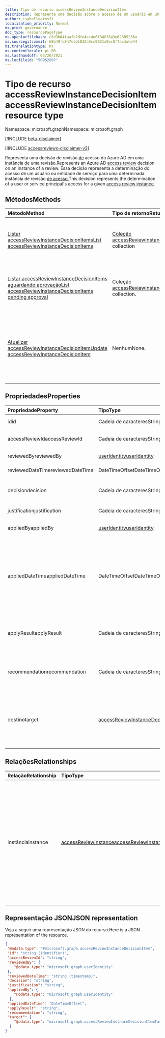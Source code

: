 ```yaml
---
title: Tipo de recurso accessReviewInstanceDecisionItem
description: Representa uma decisão sobre o acesso de um usuário em um accessReviewInstance.
author: isabelleatmsft
localization_priority: Normal
ms.prod: governance
doc_type: resourcePageType
ms.openlocfilehash: e5d9b64faafb7dfe4ec4e6f3487643e62885236a
ms.sourcegitcommit: 68b49fc847ceb1032a9cc9821a9ec0f7ac4abe44
ms.translationtype: MT
ms.contentlocale: pt-BR
ms.lasthandoff: 03/20/2021
ms.locfileid: "50952807"
---
```

# <a name="accessreviewinstancedecisionitem-resource-type"></a><span data-ttu-id="1df1b-103">Tipo de recurso accessReviewInstanceDecisionItem</span><span class="sxs-lookup"><span data-stu-id="1df1b-103">accessReviewInstanceDecisionItem resource type</span></span>

<span data-ttu-id="1df1b-104">Namespace: microsoft.graph</span><span class="sxs-lookup"><span data-stu-id="1df1b-104">Namespace: microsoft.graph</span></span>

[!INCLUDE [beta-disclaimer](../../includes/beta-disclaimer.md)]

[!INCLUDE [accessreviews-disclaimer-v2](../../includes/accessreviews-disclaimer-v2.md)]

<span data-ttu-id="1df1b-105">Representa uma decisão de revisão [de](accessreviewsv2-root.md) acesso do Azure AD em uma instância de uma revisão.</span><span class="sxs-lookup"><span data-stu-id="1df1b-105">Represents an Azure AD [access review](accessreviewsv2-root.md) decision on an instance of a review.</span></span> <span data-ttu-id="1df1b-106">Essa decisão representa a determinação do acesso de um usuário ou entidade de serviço para uma determinada instância de revisão [de acesso.](accessreviewinstance.md)</span><span class="sxs-lookup"><span data-stu-id="1df1b-106">This decision represents the determination of a user or service principal's access for a given [access review instance](accessreviewinstance.md).</span></span>

## <a name="methods"></a><span data-ttu-id="1df1b-107">Métodos</span><span class="sxs-lookup"><span data-stu-id="1df1b-107">Methods</span></span>

| <span data-ttu-id="1df1b-108">Método</span><span class="sxs-lookup"><span data-stu-id="1df1b-108">Method</span></span> | <span data-ttu-id="1df1b-109">Tipo de retorno</span><span class="sxs-lookup"><span data-stu-id="1df1b-109">Return Type</span></span> | <span data-ttu-id="1df1b-110">Descrição</span><span class="sxs-lookup"><span data-stu-id="1df1b-110">Description</span></span> |
|:---------------|:--------|:----------|
|[<span data-ttu-id="1df1b-111">Listar accessReviewInstanceDecisionItems</span><span class="sxs-lookup"><span data-stu-id="1df1b-111">List accessReviewInstanceDecisionItems</span></span>](../api/accessreviewinstancedecisionitem-list.md) | <span data-ttu-id="1df1b-112">[Coleção accessReviewInstanceDecisionItem](accessreviewinstancedecisionitem.md)</span><span class="sxs-lookup"><span data-stu-id="1df1b-112">[accessReviewInstanceDecisionItem](accessreviewinstancedecisionitem.md) collection</span></span> | <span data-ttu-id="1df1b-113">Lista cada accessReviewInstanceDecisionItem para um accessReviewInstance específico.</span><span class="sxs-lookup"><span data-stu-id="1df1b-113">Lists every accessReviewInstanceDecisionItem for a specific accessReviewInstance.</span></span> |
|[<span data-ttu-id="1df1b-114">Listar accessReviewInstanceDecisionItems aguardando aprovação</span><span class="sxs-lookup"><span data-stu-id="1df1b-114">List accessReviewInstanceDecisionItems pending approval</span></span>](../api/accessreviewinstancedecisionitem-listpendingapproval.md) | <span data-ttu-id="1df1b-115">[Coleção accessReviewInstanceDecisionItem.](accessreviewinstancedecisionitem.md)</span><span class="sxs-lookup"><span data-stu-id="1df1b-115">[accessReviewInstanceDecisionItem](accessreviewinstancedecisionitem.md) collection.</span></span> | <span data-ttu-id="1df1b-116">Obter todos os accessReviewInstanceDecisionItems atribuídos ao usuário de chamada, para um accessReviewInstance específico.</span><span class="sxs-lookup"><span data-stu-id="1df1b-116">Get all accessReviewInstanceDecisionItems assigned to the calling user, for a specific accessReviewInstance.</span></span> |
|[<span data-ttu-id="1df1b-117">Atualizar accessReviewInstanceDecisionItem</span><span class="sxs-lookup"><span data-stu-id="1df1b-117">Update accessReviewInstanceDecisionItem</span></span>](../api/accessreviewinstancedecisionitem-update.md) | <span data-ttu-id="1df1b-118">Nenhum</span><span class="sxs-lookup"><span data-stu-id="1df1b-118">None.</span></span> | <span data-ttu-id="1df1b-119">Para qualquer accessReviewInstanceDecisionItems em que o usuário de chamada recebe um revisor, chamar o usuário pode registrar uma decisão corrigindo o objeto decision.</span><span class="sxs-lookup"><span data-stu-id="1df1b-119">For any accessReviewInstanceDecisionItems that the calling user is assigned a reviewer on, calling user can record a decision by patching the decision object.</span></span> |

## <a name="properties"></a><span data-ttu-id="1df1b-120">Propriedades</span><span class="sxs-lookup"><span data-stu-id="1df1b-120">Properties</span></span>
| <span data-ttu-id="1df1b-121">Propriedade</span><span class="sxs-lookup"><span data-stu-id="1df1b-121">Property</span></span> | <span data-ttu-id="1df1b-122">Tipo</span><span class="sxs-lookup"><span data-stu-id="1df1b-122">Type</span></span> |  <span data-ttu-id="1df1b-123">Descrição</span><span class="sxs-lookup"><span data-stu-id="1df1b-123">Description</span></span> |
| :---------------| :---- | :---------- |
| <span data-ttu-id="1df1b-124">id</span><span class="sxs-lookup"><span data-stu-id="1df1b-124">id</span></span> | <span data-ttu-id="1df1b-125">Cadeia de caracteres</span><span class="sxs-lookup"><span data-stu-id="1df1b-125">String</span></span> | <span data-ttu-id="1df1b-126">O identificador da decisão.</span><span class="sxs-lookup"><span data-stu-id="1df1b-126">The identifier of the decision.</span></span> |
| <span data-ttu-id="1df1b-127">accessReviewId</span><span class="sxs-lookup"><span data-stu-id="1df1b-127">accessReviewId</span></span> | <span data-ttu-id="1df1b-128">Cadeia de caracteres</span><span class="sxs-lookup"><span data-stu-id="1df1b-128">String</span></span> | <span data-ttu-id="1df1b-129">O identificador do pai accessReviewInstance.</span><span class="sxs-lookup"><span data-stu-id="1df1b-129">The identifier of the accessReviewInstance parent.</span></span> |
| <span data-ttu-id="1df1b-130">reviewedBy</span><span class="sxs-lookup"><span data-stu-id="1df1b-130">reviewedBy</span></span> | [<span data-ttu-id="1df1b-131">userIdentity</span><span class="sxs-lookup"><span data-stu-id="1df1b-131">userIdentity</span></span>](useridentity.md) | <span data-ttu-id="1df1b-132">O identificador do revistor.</span><span class="sxs-lookup"><span data-stu-id="1df1b-132">The identifier of the reviewer.</span></span> |
| <span data-ttu-id="1df1b-133">reviewedDateTime</span><span class="sxs-lookup"><span data-stu-id="1df1b-133">reviewedDateTime</span></span> | <span data-ttu-id="1df1b-134">DateTimeOffset</span><span class="sxs-lookup"><span data-stu-id="1df1b-134">DateTimeOffset</span></span> | <span data-ttu-id="1df1b-135">O timestamp quando a revisão ocorreu.</span><span class="sxs-lookup"><span data-stu-id="1df1b-135">The timestamp when the review occurred.</span></span> |
| <span data-ttu-id="1df1b-136">decision</span><span class="sxs-lookup"><span data-stu-id="1df1b-136">decision</span></span> | <span data-ttu-id="1df1b-137">Cadeia de caracteres</span><span class="sxs-lookup"><span data-stu-id="1df1b-137">String</span></span> | <span data-ttu-id="1df1b-138">Resultado da revisão.</span><span class="sxs-lookup"><span data-stu-id="1df1b-138">Result of the review.</span></span> <span data-ttu-id="1df1b-139">Valores possíveis: `Approve` `Deny` , , ou `NotReviewed` `DontKnow` .</span><span class="sxs-lookup"><span data-stu-id="1df1b-139">Possible values: `Approve`, `Deny`, `NotReviewed`, or `DontKnow`.</span></span> |
| <span data-ttu-id="1df1b-140">justification</span><span class="sxs-lookup"><span data-stu-id="1df1b-140">justification</span></span> | <span data-ttu-id="1df1b-141">Cadeia de caracteres</span><span class="sxs-lookup"><span data-stu-id="1df1b-141">String</span></span> | <span data-ttu-id="1df1b-142">A justificativa da decisão de revisão.</span><span class="sxs-lookup"><span data-stu-id="1df1b-142">The review decision justification.</span></span> |
| <span data-ttu-id="1df1b-143">appliedBy</span><span class="sxs-lookup"><span data-stu-id="1df1b-143">appliedBy</span></span> | [<span data-ttu-id="1df1b-144">userIdentity</span><span class="sxs-lookup"><span data-stu-id="1df1b-144">userIdentity</span></span>](useridentity.md) | <span data-ttu-id="1df1b-145">O identificador do usuário que aplicou a decisão.</span><span class="sxs-lookup"><span data-stu-id="1df1b-145">The identifier of the user who applied the decision.</span></span> |
| <span data-ttu-id="1df1b-146">appliedDateTime</span><span class="sxs-lookup"><span data-stu-id="1df1b-146">appliedDateTime</span></span> | <span data-ttu-id="1df1b-147">DateTimeOffset</span><span class="sxs-lookup"><span data-stu-id="1df1b-147">DateTimeOffset</span></span> | <span data-ttu-id="1df1b-148">O timestamp quando a decisão de aprovação foi aplicada.</span><span class="sxs-lookup"><span data-stu-id="1df1b-148">The timestamp when the approval decision was applied.</span></span> <span data-ttu-id="1df1b-149">O tipo DatetimeOffset representa informações de data e hora usando o formato ISO 8601 e está sempre em horário UTC.</span><span class="sxs-lookup"><span data-stu-id="1df1b-149">The DatetimeOffset type represents date and time information using ISO 8601 format and is always in UTC time.</span></span> <span data-ttu-id="1df1b-150">Por exemplo, meia-noite UTC em 1 de janeiro de 2014 é `2014-01-01T00:00:00Z`.</span><span class="sxs-lookup"><span data-stu-id="1df1b-150">For example, midnight UTC on Jan 1, 2014 is `2014-01-01T00:00:00Z`.</span></span>|
| <span data-ttu-id="1df1b-151">applyResult</span><span class="sxs-lookup"><span data-stu-id="1df1b-151">applyResult</span></span> | <span data-ttu-id="1df1b-152">Cadeia de caracteres</span><span class="sxs-lookup"><span data-stu-id="1df1b-152">String</span></span> | <span data-ttu-id="1df1b-153">O resultado da aplicação da decisão.</span><span class="sxs-lookup"><span data-stu-id="1df1b-153">The result of applying the decision.</span></span> <span data-ttu-id="1df1b-154">Valores possíveis: `NotApplied` , , , ou `Success` `Failed` `NotFound` `NotSupported` .</span><span class="sxs-lookup"><span data-stu-id="1df1b-154">Possible values: `NotApplied`, `Success`, `Failed`, `NotFound`, or `NotSupported`.</span></span> |
| <span data-ttu-id="1df1b-155">recommendation</span><span class="sxs-lookup"><span data-stu-id="1df1b-155">recommendation</span></span> | <span data-ttu-id="1df1b-156">Cadeia de caracteres</span><span class="sxs-lookup"><span data-stu-id="1df1b-156">String</span></span> | <span data-ttu-id="1df1b-157">Uma recomendação gerada pelo sistema para a decisão de aprovação.</span><span class="sxs-lookup"><span data-stu-id="1df1b-157">A system-generated recommendation for the approval decision.</span></span> <span data-ttu-id="1df1b-158">Valores possíveis: `Approve` `Deny` , ou `NotAvailable` .</span><span class="sxs-lookup"><span data-stu-id="1df1b-158">Possible values: `Approve`, `Deny`, or `NotAvailable`.</span></span>  |
| <span data-ttu-id="1df1b-159">destino</span><span class="sxs-lookup"><span data-stu-id="1df1b-159">target</span></span> | [<span data-ttu-id="1df1b-160">accessReviewInstanceDecisionItemTarget</span><span class="sxs-lookup"><span data-stu-id="1df1b-160">accessReviewInstanceDecisionItemTarget</span></span>](accessreviewinstancedecisionitemtarget.md)  | <span data-ttu-id="1df1b-161">O destino dessa decisão específica.</span><span class="sxs-lookup"><span data-stu-id="1df1b-161">The target of this specific decision.</span></span> <span data-ttu-id="1df1b-162">Os destinos de decisão podem ser de tipos diferentes– cada um com suas próprias propriedades específicas.</span><span class="sxs-lookup"><span data-stu-id="1df1b-162">Decision targets can be of different types – each one with its own specific properties.</span></span> <span data-ttu-id="1df1b-163">Consulte [accessReviewInstanceDecisionItemTarget](accessreviewinstancedecisionitemtarget.md).</span><span class="sxs-lookup"><span data-stu-id="1df1b-163">See [accessReviewInstanceDecisionItemTarget](accessreviewinstancedecisionitemtarget.md).</span></span> |

## <a name="relationships"></a><span data-ttu-id="1df1b-164">Relações</span><span class="sxs-lookup"><span data-stu-id="1df1b-164">Relationships</span></span>

| <span data-ttu-id="1df1b-165">Relação</span><span class="sxs-lookup"><span data-stu-id="1df1b-165">Relationship</span></span> | <span data-ttu-id="1df1b-166">Tipo</span><span class="sxs-lookup"><span data-stu-id="1df1b-166">Type</span></span>   |<span data-ttu-id="1df1b-167">Descrição</span><span class="sxs-lookup"><span data-stu-id="1df1b-167">Description</span></span>|
|:---------------|:--------|:----------|
| <span data-ttu-id="1df1b-168">instância</span><span class="sxs-lookup"><span data-stu-id="1df1b-168">instance</span></span> |[<span data-ttu-id="1df1b-169">accessReviewInstance</span><span class="sxs-lookup"><span data-stu-id="1df1b-169">accessReviewInstance</span></span>](accessreviewinstance.md) | <span data-ttu-id="1df1b-170">Há exatamente um accessReviewInstance associado a cada decisão.</span><span class="sxs-lookup"><span data-stu-id="1df1b-170">There is exactly one accessReviewInstance associated with each decision.</span></span> <span data-ttu-id="1df1b-171">A instância é o pai do item de decisão, representando a recorrência da revisão de acesso em que a decisão é tomada.</span><span class="sxs-lookup"><span data-stu-id="1df1b-171">The instance is the parent of the decision item, representing the recurrence of the access review the decision is made on.</span></span> |


## <a name="json-representation"></a><span data-ttu-id="1df1b-172">Representação JSON</span><span class="sxs-lookup"><span data-stu-id="1df1b-172">JSON representation</span></span>

<span data-ttu-id="1df1b-173">Veja a seguir uma representação JSON do recurso.</span><span class="sxs-lookup"><span data-stu-id="1df1b-173">Here is a JSON representation of the resource.</span></span>

<!-- {
  "blockType": "resource",
  "keyProperty": "id",
  "@odata.type": "microsoft.graph.accessReviewInstanceDecisionItem",
  "openType": true
}
-->

```json
{
 "@odata.type": "#microsoft.graph.accessReviewInstanceDecisionItem",
 "id": "string (identifier)",
 "accessReviewId": "string",
 "reviewedBy": {
    "@odata.type": "microsoft.graph.userIdentity"
 },
 "reviewedDateTime": "string (timestamp)",
 "decision": "string",
 "justification": "string",
 "appliedBy": {
    "@odata.type": "microsoft.graph.userIdentity"
  },
 "appliedDateTime": "DateTimeOffset",
 "applyResult": "string",
 "recommendation": "string",
 "target": {
    "@odata.type": "microsoft.graph.accessReviewInstanceDecisionItemTarget"
  }
}
```

<!--
{
  "type": "#page.annotation",
  "description": "accessReviewInstanceDecisionItem resource",
  "keywords": "",
  "section": "documentation",
  "tocPath": "",
  "suppressions": []
}
-->
